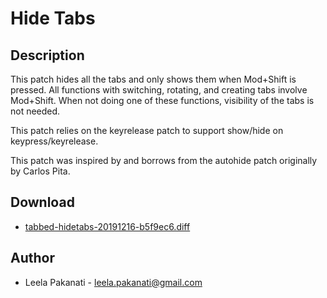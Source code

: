 Hide Tabs
=========

Description
-----------
This patch hides all the tabs and only shows them when Mod+Shift is pressed.
All functions with switching, rotating, and creating tabs involve Mod+Shift.
When not doing one of these functions, visibility of the tabs is not needed.

This patch relies on the keyrelease patch to support show/hide on 
keypress/keyrelease.

This patch was inspired by and borrows from the autohide patch originally 
by Carlos Pita.

Download
--------
* [tabbed-hidetabs-20191216-b5f9ec6.diff](tabbed-hidetabs-20191216-b5f9ec6.diff)

Author
------
* Leela Pakanati - <leela.pakanati@gmail.com>
